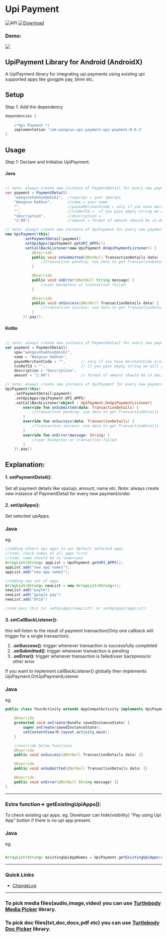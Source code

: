 # Upi Payment


![API](https://img.shields.io/badge/API-16%2B-34bf49.svg)
[ ![Download](https://api.bintray.com/packages/wangsun6/android-upi-payment/com.wangsun.upi.payment/images/download.svg?version=latest) ](https://bintray.com/wangsun6/android-upi-payment/com.wangsun.upi.payment/latest/link)



### Demo:
![](/demo.gif)



## UpiPayment Library for Android (AndroidX)

A UpiPayment library for integrating upi payments using existing upi supported apps like googple pay, bhim etc.


## Setup
Step 1: Add the dependency

```gradle
dependencies {
    ...
    /*Upi Payment */
    implementation 'com.wangsun.upi.payment:upi-payment:0.0.2'
}
```

## Usage
Step 1: Declare and Initialize UpiPayment.

#### Java
```java

// note: always create new instance of PaymentDetail for every new payment/order
var payment = PaymentDetail(
    "wangsunhakhun@oksbi",  //vpa/upi = your vpa/upi
    "Wangsun Hakhun",       //name = your name
    "",                     //payeeMerchantCode = only if you have merchantCode else pass empty string
    "",                     //txnRefId =  if you pass empty string we will generate txnRefId for you
    "description",          //description =
    "2.00")                 //amount = format of amount should be in decimal format x.x (eg 530.00)

// note: always create new instance of UpiPayment for every new payment/order
new UpiPayment(this)
        .setPaymentDetail(payment)
        .setUpiApps(UpiPayment.getUPI_APPS())
        .setCallBackListener(new UpiPayment.OnUpiPaymentListener() {
            @Override
            public void onSubmitted(@NotNull TransactionDetails data) {
                //transaction pending: use data to get TransactionDetails
            }

            @Override
            public void onError(@NotNull String message) {
                //user backpress or transaction failed
            }

            @Override
            public void onSuccess(@NotNull TransactionDetails data) {
                //transaction success: use data to get TransactionDetails
            }
        }).pay();
```

#### Kotlin
```kotlin

// note: always create new instance of PaymentDetail for every new payment/order
var payment = PaymentDetail(
    vpa="wangsunhakhun@oksbi",
    name = "Wangsun Hakhun",
    payeeMerchantCode = "",       // only if you have merchantCode else pass empty string
    txnRefId = "",                // if you pass empty string we will generate txnRefId for you
    description = "description",
    amount = "2.00")              // format of amount should be in decimal format x.x (eg 530.00), max. 2 decimal places

// note: always create new instance of UpiPayment for every new payment/order
UpiPayment(this)
    .setPaymentDetail(payment)
    .setUpiApps(UpiPayment.UPI_APPS)
    .setCallBackListener(object : UpiPayment.OnUpiPaymentListener{
        override fun onSubmitted(data: TransactionDetails) {
            //transaction pending: use data to get TransactionDetails
        }
        override fun onSuccess(data: TransactionDetails) {
            //transaction success: use data to get TransactionDetails
        }
        override fun onError(message: String) {
            //user backpress or transaction failed
        }
    }).pay()
```

## Explanation:

#### 1. setPaymentDetail():
Set all payment details like vpa/upi, amount, name etc.
Note: always create new instance of PaymentDetail for every new payment/order.

#### 2. setUpiApps():
Set selected upiApps.

### Java
eg.
```java
//adding others upi apps to our default selected apps
//todo: check names of all apps first
//todo: name should be in lowercase
ArrayList<String> appList = UpiPayment.getUPI_APPS();
appList.add("new app name1");
appList.add("new app name2");

//adding new set of apps
ArrayList<String> newList = new ArrayList<String>();
newList.add("paytm")
newList.add("google pay")
newList.add("bhim")

//and pass this to: setUpiApps(newList): or setUpiApps(appList):

```

#### 3. setCallBackListener():
this will listen to the result of payment transaction(Only one callback will trigger for a single transaction).
1. **.onSuccess()**: trigger whenever transaction is successfully completed
2. **.onSubmitted()**: trigger whenever transaction is pending
3. **.onError()**: trigger whenever transaction is failed/user backpress/or other error

If you want to implement callBackListener() globally then implements UpiPayment.OnUpiPaymentListener.

### Java
eg.
```java
public class YourActivity extends AppCompatActivity implements UpiPayment.OnUpiPaymentListener {

    @Override
    protected void onCreate(Bundle savedInstanceState) {
        super.onCreate(savedInstanceState);
        setContentView(R.layout.activity_main);
    }

    //override below functions
    @Override
    public void onSuccess(@NotNull TransactionDetails data) {}

    @Override
    public void onSubmitted(@NotNull TransactionDetails data) {}

    @Override
    public void onError(@NotNull String message) {}
}

```
---
### Extra function-> getExistingUpiApps():
To check existing upi apps. eg. Developer can hide(visibility) "Pay using Upi App" button  if there is no upi app present.

### Java
eg.
```java

ArrayList<String> existingUpiAppNames = UpiPayment.getExistingUpiApps(context);

```

---


### Quick Links

*  [ChangeLog](/CHANGELOG.md)

---

### To pick media files(audio,image,video) you can use [Turtlebody Media Picker](https://github.com/Turtlebody/android-media-picker) library.


### To pick doc files(txt,doc,docx,pdf etc) you can use [Turtlebody Doc Picker](https://github.com/Turtlebody/android-doc-picker) library.





